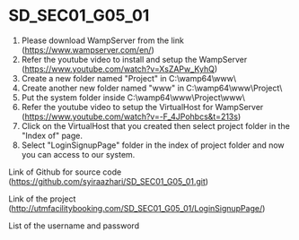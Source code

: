 # SD_SEC01_G05_01
1. Please download WampServer from the link 
(https://www.wampserver.com/en/)
2. Refer the youtube video to install and setup the WampServer 
(https://www.youtube.com/watch?v=XsZAPw_KyhQ)
3. Create a new folder named "Project" in C:\wamp64\www\
4. Create another new folder named "www" in C:\wamp64\www\Project\
5. Put the system folder inside C:\wamp64\www\Project\www\
4. Refer the youtube video to setup the VirtualHost for WampServer
(https://www.youtube.com/watch?v=-F_4JPohbcs&t=213s)
5. Click on the VirtualHost that you created then select project folder 
in the "Index of" page.
6. Select "LoginSignupPage" folder in the index of project folder and now
you can access to our system.

Link of Github for source code
(https://github.com/syiraazhari/SD_SEC01_G05_01.git)

Link of the project
(http://utmfacilitybooking.com/SD_SEC01_G05_01/LoginSignupPage/)

List of the username and password